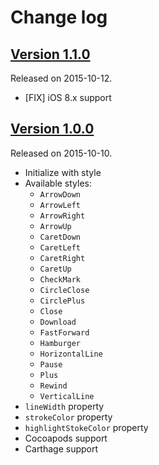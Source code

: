 # Change log

## [Version 1.1.0](https://github.com/yannickl/DynamicButton/releases/tag/1.0.0)
Released on 2015-10-12.

- [FIX] iOS 8.x support

## [Version 1.0.0](https://github.com/yannickl/DynamicButton/releases/tag/1.0.0)
Released on 2015-10-10.

- Initialize with style
- Available styles:
  - `ArrowDown`
  - `ArrowLeft`
  - `ArrowRight`
  - `ArrowUp`
  - `CaretDown`
  - `CaretLeft`
  - `CaretRight`
  - `CaretUp`
  - `CheckMark`
  - `CircleClose`
  - `CirclePlus`
  - `Close`
  - `Download`
  - `FastForward`
  - `Hamburger`
  - `HorizontalLine`
  - `Pause`
  - `Plus`
  - `Rewind`
  - `VerticalLine`
- `lineWidth` property
- `strokeColor` property
- `highlightStokeColor` property
- Cocoapods support
- Carthage support

